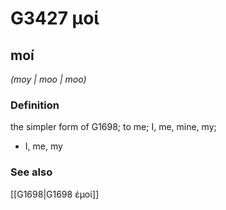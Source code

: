 # G3427 μοί

## moí

_(moy | moo | moo)_

### Definition

the simpler form of G1698; to me; I, me, mine, my; 

- I, me, my

### See also

[[G1698|G1698 ἐμοί]]
